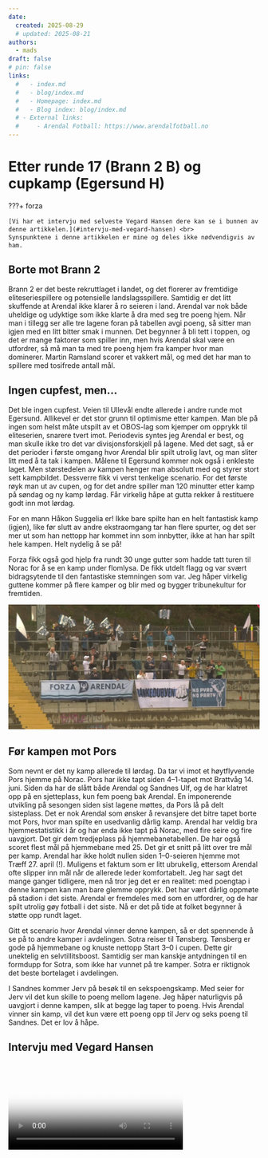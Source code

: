 ```yaml
---
date:
  created: 2025-08-29
  # updated: 2025-08-21
authors:
  - mads
draft: false
# pin: false
links:
  #   - index.md
  #   - blog/index.md
  #   - Homepage: index.md
  #   - Blog index: blog/index.md
  # - External links:
  #     - Arendal Fotball: https://www.arendalfotball.no
---
```


# Etter runde 17 (Brann 2 B) og cupkamp (Egersund H)

???+ forza

    [Vi har et intervju med selveste Vegard Hansen dere kan se i bunnen av denne artikkelen.](#intervju-med-vegard-hansen) <br>
    Synspunktene i denne artikkelen er mine og deles ikke nødvendigvis av ham.

## Borte mot Brann 2

Brann 2 er det beste rekruttlaget i landet, og det florerer av fremtidige eliteseriespillere og potensielle landslagsspillere. Samtidig er det litt skuffende at Arendal ikke klarer å ro seieren i land. Arendal var nok både uheldige og udyktige som ikke klarte å dra med seg tre poeng hjem. Når man i tillegg ser alle tre lagene foran på tabellen avgi poeng, så sitter man igjen med en litt bitter smak i munnen. Det begynner å bli tett i toppen, og det er mange faktorer som spiller inn, men hvis Arendal skal være en utfordrer, så må man ta med tre poeng hjem fra kamper hvor man dominerer. Martin Ramsland scorer et vakkert mål, og med det har man to spillere med tosifrede antall mål.

## Ingen cupfest, men...

Det ble ingen cupfest. Veien til Ullevål endte allerede i andre runde mot Egersund. Allikevel er det stor grunn til optimisme etter kampen. Man ble på ingen som helst måte utspilt av et OBOS-lag som kjemper om opprykk til eliteserien, snarere tvert imot. Periodevis syntes jeg Arendal er best, og man skulle ikke tro det var divisjonsforskjell på lagene. Med det sagt, så er det perioder i første omgang hvor Arendal blir spilt utrolig lavt, og man sliter litt med å ta tak i kampen. Målene til Egersund kommer nok også i enkleste laget. Men størstedelen av kampen henger man absolutt med og styrer stort sett kampbildet. Dessverre fikk vi verst tenkelige scenario. For det første røyk man ut av cupen, og for det andre spiller man 120 minutter etter kamp på søndag og ny kamp lørdag. Får virkelig håpe at gutta rekker å restituere godt inn mot lørdag.

For en mann Håkon Suggelia er! Ikke bare spilte han en helt fantastisk kamp (igjen), like før slutt av andre ekstraomgang tar han flere spurter, og det ser mer ut som han nettopp har kommet inn som innbytter, ikke at han har spilt hele kampen. Helt nydelig å se på!

Forza fikk også god hjelp fra rundt 30 unge gutter som hadde tatt turen til Norac for å se en kamp under flomlysa. De fikk utdelt flagg og var svært bidragsytende til den fantastiske stemningen som var. Jeg håper virkelig guttene kommer på flere kamper og blir med og bygger tribunekultur for fremtiden.

<!-- <img src="https://github.com/lewiuberg/forza-arendal/blob/master/docs/assets/images/blog/2025/2025-08-29_2.png?raw=true" alt="Cupkamp mot Egersund" width="400"> -->

<img src="https://github.com/lewiuberg/forza-arendal/blob/master/docs/assets/images/blog/2025/2025-08-29_3.png?raw=true" alt="Cupkamp mot Egersund">

## Før kampen mot Pors

Som nevnt er det ny kamp allerede til lørdag. Da tar vi imot et høytflyvende Pors hjemme på Norac. Pors har ikke tapt siden 4–1-tapet mot Brattvåg 14. juni. Siden da har de slått både Arendal og Sandnes Ulf, og de har klatret opp på en sjetteplass, kun fem poeng bak Arendal. En imponerende utvikling på sesongen siden sist lagene møttes, da Pors lå på delt sisteplass. Det er nok Arendal som ønsker å revansjere det bitre tapet borte mot Pors, hvor man spilte en usedvanlig dårlig kamp. Arendal har veldig bra hjemmestatistikk i år og har enda ikke tapt på Norac, med fire seire og fire uavgjort. Det gir dem tredjeplass på hjemmebanetabellen. De har også scoret flest mål på hjemmebane med 25. Det gir et snitt på litt over tre mål per kamp. Arendal har ikke holdt nullen siden 1–0-seieren hjemme mot Træff 27. april (!). Muligens et faktum som er litt ubrukelig, ettersom Arendal ofte slipper inn mål når de allerede leder komfortabelt. Jeg har sagt det mange ganger tidligere, men nå tror jeg det er en realitet: med poengtap i denne kampen kan man bare glemme opprykk. Det har vært dårlig oppmøte på stadion i det siste. Arendal er fremdeles med som en utfordrer, og de har spilt utrolig gøy fotball i det siste. Nå er det på tide at folket begynner å støtte opp rundt laget.

Gitt et scenario hvor Arendal vinner denne kampen, så er det spennende å se på to andre kamper i avdelingen. Sotra reiser til Tønsberg. Tønsberg er gode på hjemmebane og knuste nettopp Start 3–0 i cupen. Dette gir unektelig en selvtillitsboost. Samtidig ser man kanskje antydningen til en formdupp for Sotra, som ikke har vunnet på tre kamper. Sotra er riktignok det beste bortelaget i avdelingen.

I Sandnes kommer Jerv på besøk til en sekspoengskamp. Med seier for Jerv vil det kun skille to poeng mellom lagene. Jeg håper naturligvis på uavgjort i denne kampen, slik at begge lag taper to poeng. Hvis Arendal vinner sin kamp, vil det kun være ett poeng opp til Jerv og seks poeng til Sandnes. Det er lov å håpe.

## Intervju med Vegard Hansen

<video controls width="350" poster="https://raw.githubusercontent.com/lewiuberg/forza-arendal/refs/heads/master/docs/assets/images/blog/2025/2025-08-21_1.png?raw=true">
  <source src="https://raw.githubusercontent.com/lewiuberg/forza-arendal/refs/heads/master/docs/assets/video/2025/2025-08-21_1.mp4" type="video/mp4">
  Din nettleser støtter ikke video.
</video>
